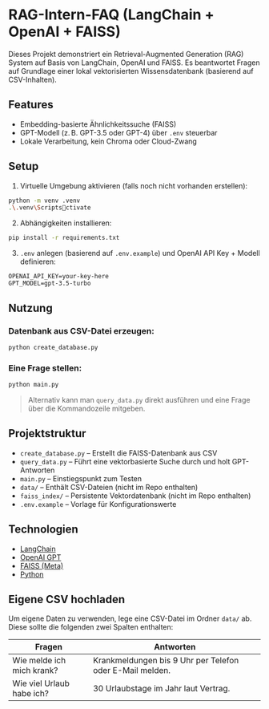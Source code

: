 
#  RAG-Intern-FAQ (LangChain + OpenAI + FAISS)

Dieses Projekt demonstriert ein Retrieval-Augmented Generation (RAG) System auf Basis von LangChain, OpenAI und FAISS. Es beantwortet Fragen auf Grundlage einer lokal vektorisierten Wissensdatenbank (basierend auf CSV-Inhalten).

## Features
- Embedding-basierte Ähnlichkeitssuche (FAISS)
- GPT-Modell (z. B. GPT-3.5 oder GPT-4) über `.env` steuerbar
- Lokale Verarbeitung, kein Chroma oder Cloud-Zwang


## Setup

1. Virtuelle Umgebung aktivieren (falls noch nicht vorhanden erstellen):
```bash
python -m venv .venv
.\.venv\Scriptsctivate
```

2. Abhängigkeiten installieren:
```bash
pip install -r requirements.txt
```

3. `.env` anlegen (basierend auf `.env.example`) und OpenAI API Key + Modell definieren:
```env
OPENAI_API_KEY=your-key-here
GPT_MODEL=gpt-3.5-turbo
```

##  Nutzung

### Datenbank aus CSV-Datei erzeugen:
```bash
python create_database.py
```

### Eine Frage stellen:
```bash
python main.py
```

> Alternativ kann man `query_data.py` direkt ausführen und eine Frage über die Kommandozeile mitgeben.

## Projektstruktur

- `create_database.py` – Erstellt die FAISS-Datenbank aus CSV
- `query_data.py` – Führt eine vektorbasierte Suche durch und holt GPT-Antworten
- `main.py` – Einstiegspunkt zum Testen
- `data/` – Enthält CSV-Dateien (nicht im Repo enthalten)
- `faiss_index/` – Persistente Vektordatenbank (nicht im Repo enthalten)
- `.env.example` – Vorlage für Konfigurationswerte 

##  Technologien

- [LangChain](https://www.langchain.com/)
- [OpenAI GPT](https://platform.openai.com/)
- [FAISS (Meta)](https://github.com/facebookresearch/faiss)
- [Python](https://www.python.org/)


## Eigene CSV hochladen

Um eigene Daten zu verwenden, lege eine CSV-Datei im Ordner `data/` ab. Diese sollte die folgenden zwei Spalten enthalten:

| Fragen                        | Antworten                                                |
|------------------------------|-----------------------------------------------------------|
| Wie melde ich mich krank?    | Krankmeldungen bis 9 Uhr per Telefon oder E-Mail melden. |
| Wie viel Urlaub habe ich?    | 30 Urlaubstage im Jahr laut Vertrag.                     |


